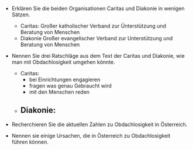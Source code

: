 - Erklären Sie die beiden Organisationen Caritas und Diakonie in wenigen Sätzen.
	- Caritas:
		Großer katholischer Verband zur Ünterstützung und Beratung von Menschen
	- Diakonie
		Großer evangelischer Verband zur Unterstützung und Beratung von Menschen

- Nennen Sie drei Ratschläge aus dem Text der Caritas und Diakonie, wie man mit Obdachlosigkeit umgehen könnte.
	- Caritas: 
		- bei Einrichtungen engagieren
		- fragen was genau Gebraucht wird
		- mit den Menschen reden
	- Diakonie:
		- 

- Recherchieren Sie die aktuellen Zahlen zu Obdachlosigkeit in Österreich.


- Nennen sie einige Ursachen, die in Österreich zu Obdachlosigkeit führen können.